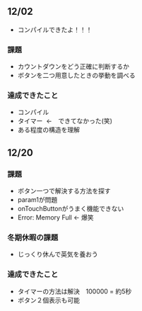 ## 12/02

* コンパイルできたよ！！！  

### 課題
* カウントダウンをどう正確に判断するか  
* ボタンを二つ用意したときの挙動を調べる  

### 達成できたこと
* コンパイル  
* タイマー  ←　できてなかった(笑)  
* ある程度の構造を理解  

## 12/20

### 課題
* ボタン一つで解決する方法を探す  
* param1が問題  
* onTouchButtonがうまく機能できない  
* Error: Memory Full ← 爆笑  


### 冬期休暇の課題
* じっくり休んで英気を養おう  

### 達成できたこと
* タイマーの方法は解決　100000 = 約5秒  
* ボタン２個表示も可能  
